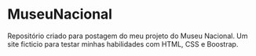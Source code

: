 # MuseuNacional
Repositório criado para postagem do meu projeto do Museu Nacional. Um site ficticio para testar minhas habilidades com HTML, CSS e Boostrap.
